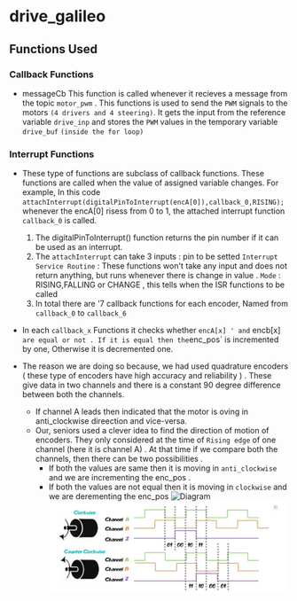 # drive_galileo
## Functions Used
### Callback Functions 
* messageCb
  This function is called whenever it recieves a message from the topic ` motor_pwm ` . This functions is used to send the ` PWM ` signals to the motors ` (4 drivers and 4 steering) `. It gets the input from the reference variable ` drive_inp ` and stores the ` PWM ` values in the temporary variable ` drive_buf ` ` (inside the for loop) `
### Interrupt Functions

  * These type of functions are subclass of callback functions. These functions are called when the value of assigned variable changes. For example, In this code ` attachInterrupt(digitalPinToInterrupt(encA[0]),callback_0,RISING); ` whenever the encA[0] risess from 0 to 1, the attached interrupt function ` callback_0 ` is called.
    
      1. The digitalPinToInterrupt() function  returns the pin number if it can be used as an interrupt.
      2. The ` attachInterrupt ` can take 3 inputs : pin to be setted
                                               ` Interrupt Service Routine ` : These functions won't take any input and does not return anything, but runs whenever there is change in value .
                                               ` Mode ` : RISING,FALLING or CHANGE , this tells when the ISR functions to be called
      3. In total there are '7 callback functions for each encoder, Named from ` callback_0 ` to ` callback_6 `
 
   * In each ` callback_x ` Functions it checks whether ` encA[x] ' and ` encb[x] ` are equal or not . If it is equal then the `enc_pos` is incremented by one, Otherwise it is decremented one.
   * The reason we are doing so because, we had used quadrature encoders ( these type of encoders have high accuracy and reliability ) . These give data in two channels and there is a constant 90 degree difference between both the channels.
     * If channel A leads then indicated that the motor is oving in anti_clockwise direection and vice-versa.
     * Our, seniors used a clever idea to find the direction of motion of encoders. They only considered at the time of ` Rising edge ` of one channel (here it is channel A) . At that time if we compare both the channels, then there can be two possibilities .
       *  If both the values are same then it is moving in ` anti_clockwise ` and we are incrementing the enc_pos .
       *  If both the values are not equal then it is moving in ` clockwise ` and we are derementing the enc_pos
![Diagram](Quadrature_encoders.jpg)
![Channels](Channels.jpg)

